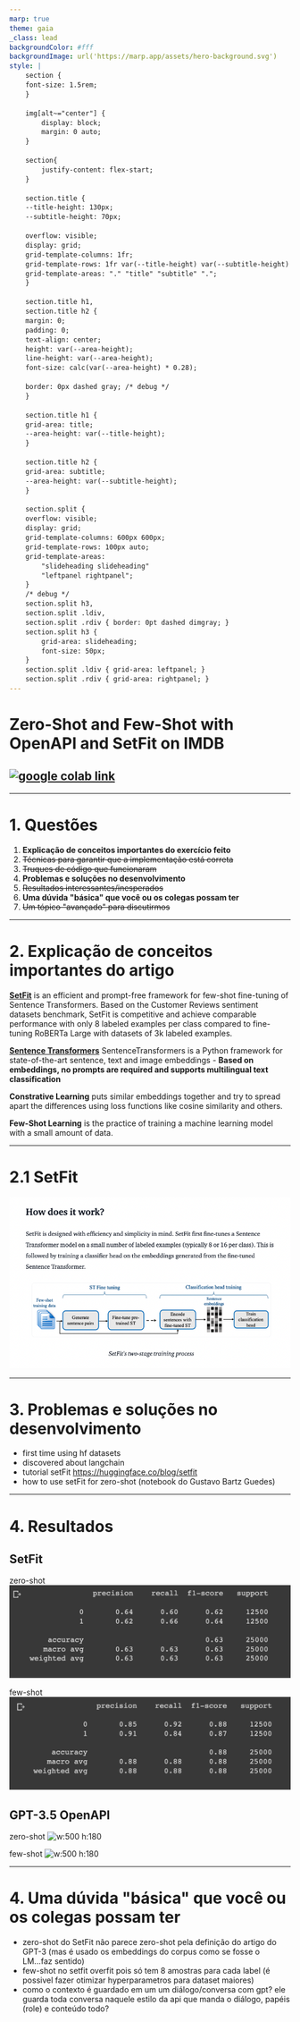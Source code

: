 ```yaml
---
marp: true
theme: gaia
_class: lead
backgroundColor: #fff
backgroundImage: url('https://marp.app/assets/hero-background.svg')
style: |
    section {
    font-size: 1.5rem;
    }

    img[alt~="center"] {
        display: block;
        margin: 0 auto;
    }

    section{
        justify-content: flex-start;
    }

    section.title {
    --title-height: 130px;
    --subtitle-height: 70px;

    overflow: visible;
    display: grid;
    grid-template-columns: 1fr;
    grid-template-rows: 1fr var(--title-height) var(--subtitle-height) 1fr;
    grid-template-areas: "." "title" "subtitle" ".";
    }

    section.title h1,
    section.title h2 {
    margin: 0;
    padding: 0;
    text-align: center;
    height: var(--area-height);
    line-height: var(--area-height);
    font-size: calc(var(--area-height) * 0.28);

    border: 0px dashed gray; /* debug */
    }

    section.title h1 {
    grid-area: title;
    --area-height: var(--title-height);
    }

    section.title h2 {
    grid-area: subtitle;
    --area-height: var(--subtitle-height);
    }

    section.split {
    overflow: visible;
    display: grid;
    grid-template-columns: 600px 600px;
    grid-template-rows: 100px auto;
    grid-template-areas: 
        "slideheading slideheading"
        "leftpanel rightpanel";
    }
    /* debug */
    section.split h3, 
    section.split .ldiv, 
    section.split .rdiv { border: 0pt dashed dimgray; }
    section.split h3 {
        grid-area: slideheading;
        font-size: 50px;
    }
    section.split .ldiv { grid-area: leftpanel; }
    section.split .rdiv { grid-area: rightpanel; }
---
```


<!-- _class: title -->

# Zero-Shot and Few-Shot with OpenAPI and SetFit on IMDB
## [![google colab link](https://colab.research.google.com/assets/colab-badge.svg)](https://colab.research.google.com/github/tcvieira/IA368-DD-012023/blob/main/assingments/03/notebook.ipynb)

---
<!-- paginate: true -->

# 1. Questões

1. **Explicação de conceitos importantes do exercício feito**
2. ~~Técnicas para garantir que a implementação está correta~~
3. ~~Truques de código que funcionaram~~
4. **Problemas e soluções no desenvolvimento**
5. ~~Resultados interessantes/inesperados~~
6. **Uma dúvida "básica" que você ou os colegas possam ter**
7. ~~Um tópico "avançado" para discutirmos~~

---

# 2. Explicação de conceitos importantes do artigo

[**SetFit**](https://github.com/huggingface/setfit) is an efficient and prompt-free framework for few-shot fine-tuning of Sentence Transformers. Based on the Customer Reviews sentiment datasets benchmark, SetFit is competitive and achieve comparable performance with only 8 labeled examples per class compared to fine-tuning RoBERTa Large with datasets of 3k labeled examples.

[**Sentence Transformers**](https://sbert.net/) SentenceTransformers is a Python framework for state-of-the-art sentence, text and image embeddings - **Based on embeddings, no prompts are required and supports multilingual text classification**

**Constrative Learning** puts similar embeddings together and try to spread apart the differences using loss functions like cosine similarity and others.

**Few-Shot Learning** is the practice of training a machine learning model with a small amount of data.

---

# 2.1 SetFit

![center](setfit.png)

---

# 3. Problemas e soluções no desenvolvimento

- first time using hf datasets
- discovered about langchain
- tutorial setFit https://huggingface.co/blog/setfit
- how to use setFit for zero-shot (notebook do Gustavo Bartz Guedes)

---
# 4. Resultados
<!-- _class: split -->
<div class=ldiv>

## SetFit
zero-shot
![w:500 h:180](setfit-zero-shot.png)

few-shot
![w:500 h:180](setfit-few-shot.png)

</div>
<div class=rdiv>

## GPT-3.5 OpenAPI

zero-shot
![w:500 h:180]()

few-shot
![w:500 h:180]()

</div>

---

# 4. Uma dúvida "básica" que você ou os colegas possam ter

- zero-shot do SetFit não parece zero-shot pela definição do artigo do GPT-3 (mas é usado os embeddings do corpus como se fosse o LM...faz sentido)
- few-shot no setfit overfit pois só tem 8 amostras para cada label (é possivel fazer otimizar hyperparametros para dataset maiores)
- como o contexto é guardado em um um diálogo/conversa com gpt? ele guarda toda conversa naquele estilo da api que manda o diálogo, papéis (role) e conteúdo todo?
